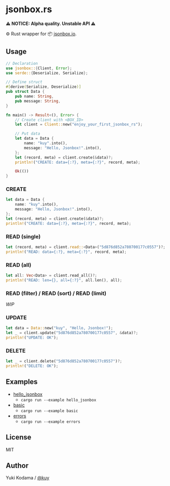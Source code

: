 # jsonbox.rs

**⚠️ NOTICE: Alpha quality. Unstable API ⚠️**

⚙️ Rust wrapper for 📦 [jsonbox.io](https://jsonbox.io/).

## Usage

```rust
// Declaration
use jsonbox::{Client, Error};
use serde::{Deserialize, Serialize};

// Define struct
#[derive(Serialize, Deserialize)]
pub struct Data {
    pub name: String,
    pub message: String,
}

fn main() -> Result<(), Error> {
    // Create client with <BOX_ID>
    let client = Client::new("enjoy_your_first_jsonbox_rs");

    // Put data
    let data = Data {
        name: "kuy".into(),
        message: "Hello, Jsonbox!".into(),
    };
    let (record, meta) = client.create(&data)?;
    println!("CREATE: data={:?}, meta={:?}", record, meta);

    Ok(())
}
```

### CREATE

```rust
let data = Data {
    name: "kuy".into(),
    message: "Hello, Jsonbox!".into(),
};
let (record, meta) = client.create(&data)?;
println!("CREATE: data={:?}, meta={:?}", record, meta);
```

### READ (single)

```rust
let (record, meta) = client.read::<Data>("5d876d852a780700177c0557")?;
println!("READ: data={:?}, meta={:?}", record, meta);
```

### READ (all)

```rust
let all: Vec<Data> = client.read_all()?;
println!("READ: len={}, all={:?}", all.len(), all);
```

### READ (filter) / READ (sort) / READ (limit)

_WIP_

### UPDATE

```rust
let data = Data::new("kuy", "Hello, Jsonbox!");
let _ = client.update("5d876d852a780700177c0557", &data)?;
println!("UPDATE: OK");
```

### DELETE

```rust
let _ = client.delete("5d876d852a780700177c0557")?;
println!("DELETE: OK");
```

## Examples

- [hello_jsonbox](https://github.com/kuy/jsonbox-rs/blob/master/examples/hello_jsonbox.rs)
  - `cargo run --example hello_jsonbox`
- [basic](https://github.com/kuy/jsonbox-rs/blob/master/examples/basic.rs)
  - `cargo run --example basic`
- [errors](https://github.com/kuy/jsonbox-rs/blob/master/examples/errors.rs)
  - `cargo run --example errors`

## License

MIT

## Author

Yuki Kodama / [@kuy](https://twitter.com/kuy)
